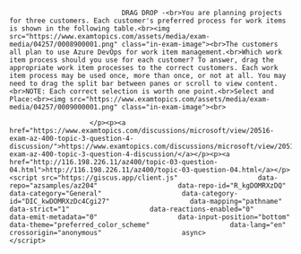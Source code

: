<p class="card-text">
							
								DRAG DROP -<br>You are planning projects for three customers. Each customer's preferred process for work items is shown in the following table.<br><img src="https://www.examtopics.com/assets/media/exam-media/04257/0008900001.png" class="in-exam-image"><br>The customers all plan to use Azure DevOps for work item management.<br>Which work item process should you use for each customer? To answer, drag the appropriate work item processes to the correct customers. Each work item process may be used once, more than once, or not at all. You may need to drag the split bar between panes or scroll to view content.<br>NOTE: Each correct selection is worth one point.<br>Select and Place:<br><img src="https://www.examtopics.com/assets/media/exam-media/04257/0009000001.png" class="in-exam-image"><br>
							
						</p><p><a href="https://www.examtopics.com/discussions/microsoft/view/20516-exam-az-400-topic-3-question-4-discussion/">https://www.examtopics.com/discussions/microsoft/view/20516-exam-az-400-topic-3-question-4-discussion/</a></p><p><a href="http://116.198.226.11/az400/topic-03-question-04.html">http://116.198.226.11/az400/topic-03-question-04.html</a></p><script src="https://giscus.app/client.js"                    data-repo="azsamples/az204"                    data-repo-id="R_kgDOMRXzDQ"                    data-category="General"                    data-category-id="DIC_kwDOMRXzDc4Cgi27"                    data-mapping="pathname"                    data-strict="1"                    data-reactions-enabled="0"                    data-emit-metadata="0"                    data-input-position="bottom"                    data-theme="preferred_color_scheme"                    data-lang="en"                    crossorigin="anonymous"                    async>                    </script>